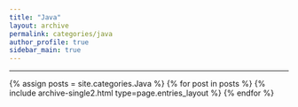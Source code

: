 ```yaml
---
title: "Java"
layout: archive
permalink: categories/java
author_profile: true
sidebar_main: true
---
```


<!-- 공백이  포함되어 있는 카테고리 이름의 경우 site.categories.['a b c'] 이런식으로! -->

***

{% assign posts = site.categories.Java %}
{% for post in posts %} {% include archive-single2.html type=page.entries_layout %} {% endfor %}
